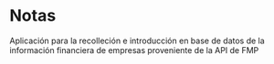 # Notas

Aplicación para la recolleción e introducción en base de datos de la información financiera de empresas proveniente de la API de FMP 
